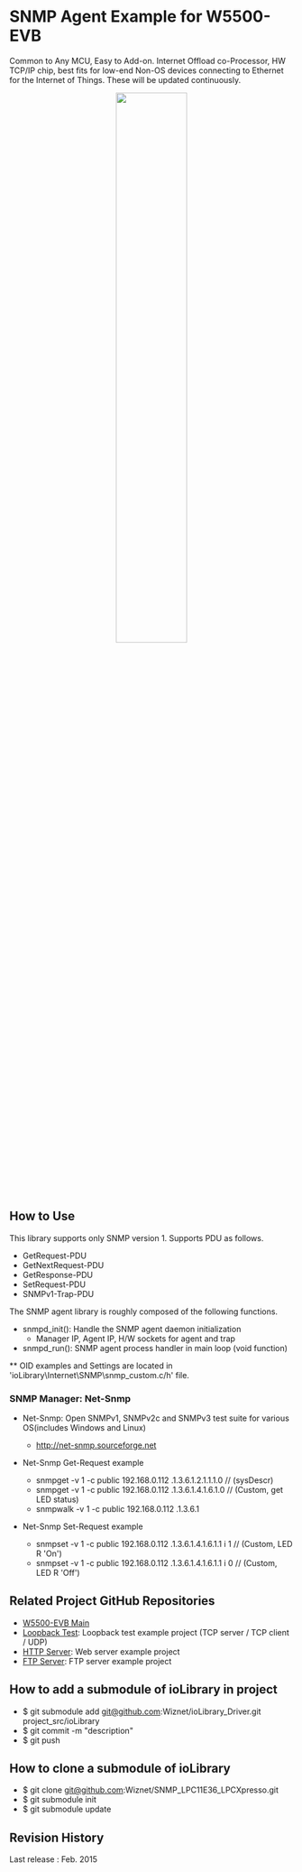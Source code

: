 # SNMP Agent Example for W5500-EVB
Common to Any MCU, Easy to Add-on. Internet Offload co-Processor, HW TCP/IP chip, 
best fits for low-end Non-OS devices connecting to Ethernet for the Internet of Things. These will be updated continuously.

<!-- W5500 EVB pic -->
<p align="center">
  <img width="50%" src="http://wizwiki.net/wiki/lib/exe/fetch.php?media=products:w5500:w5500_evb:w5500-evb_side.png" />
</p>

## How to Use
This library supports only SNMP version 1. Supports PDU as follows.
  - GetRequest-PDU
  - GetNextRequest-PDU
  - GetResponse-PDU
  - SetRequest-PDU
  - SNMPv1-Trap-PDU

The SNMP agent library is roughly composed of the following functions.

- snmpd_init(): Handle the SNMP agent daemon initialization
  - Manager IP, Agent IP, H/W sockets for agent and trap  
- snmpd_run(): SNMP agent process handler in main loop (void function)

** OID examples and Settings are located in 'ioLibrary\Internet\SNMP\snmp_custom.c/h' file.

### SNMP Manager: Net-Snmp
- Net-Snmp: Open SNMPv1, SNMPv2c and SNMPv3 test suite for various OS(includes Windows and Linux)
  - http://net-snmp.sourceforge.net

- Net-Snmp Get-Request example
  - snmpget -v 1 -c public 192.168.0.112 .1.3.6.1.2.1.1.1.0 			// (sysDescr)
  - snmpget -v 1 -c public 192.168.0.112 .1.3.6.1.4.1.6.1.0 			// (Custom, get LED status)
  - snmpwalk -v 1 -c public 192.168.0.112 .1.3.6.1

- Net-Snmp Set-Request example
  - snmpset -v 1 -c public 192.168.0.112 .1.3.6.1.4.1.6.1.1 i 1			// (Custom, LED R 'On')
  - snmpset -v 1 -c public 192.168.0.112 .1.3.6.1.4.1.6.1.1 i 0			// (Custom, LED R 'Off')

## Related Project GitHub Repositories
- [W5500-EVB Main](https://github.com/Wiznet/W5500_EVB)
- [Loopback Test](https://github.com/Wiznet/Loopback_LPC11E36_LPCXpresso): Loopback test example project (TCP server / TCP client / UDP)
- [HTTP Server](https://github.com/Wiznet/HTTPServer_LPC11E36_LPCXpresso): Web server example project
- [FTP Server](https://github.com/Wiznet/FTP_LPC11E36_LPCXpresso): FTP server example project

## How to add a submodule of ioLibrary in project
- $ git submodule add git@github.com:Wiznet/ioLibrary_Driver.git project_src/ioLibrary
- $ git commit -m "description"
- $ git push

## How to clone a submodule of ioLibrary
- $ git clone git@github.com:Wiznet/SNMP_LPC11E36_LPCXpresso.git
- $ git submodule init
- $ git submodule update

## Revision History
Last release : Feb. 2015
